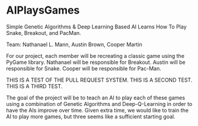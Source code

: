 # AIPlaysGames
Simple Genetic Algorithms &amp; Deep Learning Based AI Learns How To Play Snake, Breakout, and PacMan.

Team: Nathanael L. Mann, Austin Brown, Cooper Martin

For our project, each member will be recreating a classic game using the PyGame library. 
Nathanael will be responsible for Breakout.
Austin will be responsible for Snake.
Cooper will be responsible for Pac-Man. 


THIS IS A TEST OF THE PULL REQUEST SYSTEM.
THIS IS A SECOND TEST.
THIS IS A THIRD TEST.

The goal of the project will be to teach an AI to play each of these games using a combination of Genetic Algorithms and Deep-Q-Learning in order to have the AIs improve over time. Given extra time, we would like to train the AI to play more games, but three seems like a sufficient starting goal.
